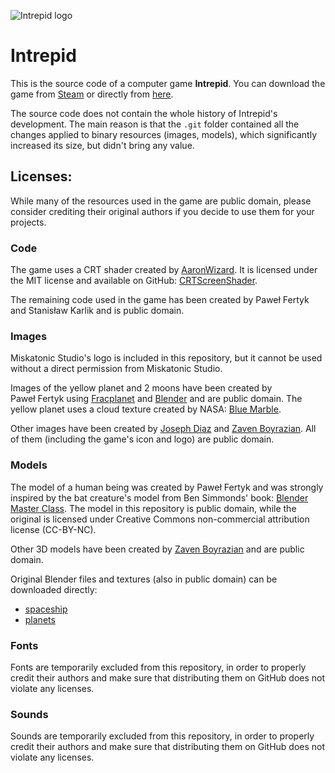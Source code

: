 ![Intrepid logo](/intrepid_logo.png)

# Intrepid

This is the source code of a computer game **Intrepid**. You can download the game from [Steam](https://store.steampowered.com/app/992860/Intrepid/) or directly from [here](https://miskatonicstudio.com/downloads/Intrepid_1.0.2_windows_linux.zip).

The source code does not contain the whole history of Intrepid's development. The main reason is that the `.git` folder contained all the changes applied to binary resources (images, models), which significantly increased its size, but didn't bring any value.

## Licenses:

While many of the resources used in the game are public domain, please consider crediting their original authors if you decide to use them for your projects.

### Code

The game uses a CRT shader created by [AaronWizard](https://github.com/AaronWizard). It is licensed under the MIT license and available on GitHub: [CRTScreenShader](https://github.com/AaronWizard/CRTScreenShader).

The remaining code used in the game has been created by Paweł Fertyk and Stanisław Karlik and is public domain.

### Images

Miskatonic Studio's logo is included in this repository, but it cannot be used without a direct permission from Miskatonic Studio.

Images of the yellow planet and 2 moons have been created by Paweł Fertyk using [Fracplanet](https://sourceforge.net/projects/fracplanet/) and [Blender](https://www.blender.org/) and are public domain. The yellow planet uses a cloud texture created by NASA: [Blue Marble](https://visibleearth.nasa.gov/view.php?id=57747).

Other images have been created by [Joseph Diaz](https://www.artstation.com/josephdiaz) and [Zaven Boyrazian](https://www.artstation.com/cysis145). All of them (including the game's icon and logo) are public domain.

### Models

The model of a human being was created by Paweł Fertyk and was strongly inspired by the bat creature's model from Ben Simmonds' book: [Blender Master Class](https://nostarch.com/blendermasterclass). The model in this repository is public domain, while the original is licensed under Creative Commons non-commercial attribution license (CC-BY-NC).

Other 3D models have been created by [Zaven Boyrazian](https://www.artstation.com/cysis145) and are public domain.

Original Blender files and textures (also in public domain) can be downloaded directly:

* [spaceship](https://miskatonicstudio.com/downloads/Intrepid_assets_spaceship.zip)
* [planets](https://miskatonicstudio.com/downloads/Intrepid_assets_planets.zip)

### Fonts

Fonts are temporarily excluded from this repository, in order to properly credit their authors and make sure that distributing them on GitHub does not violate any licenses.

### Sounds

Sounds are temporarily excluded from this repository, in order to properly credit their authors and make sure that distributing them on GitHub does not violate any licenses.
